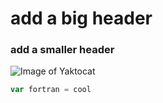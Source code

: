 # add a big header
### add a smaller header
![Image of Yaktocat](https://octodex.github.com/images/yaktocat.png)
``` javascript
var fortran = cool
```
